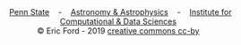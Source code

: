 <center>
&nbsp;
<a href="https://www.psu.edu">Penn State</a>
&nbsp;&nbsp;&nbsp;-&nbsp;&nbsp;&nbsp;
<a href="http://astro.psu.edu">Astronomy &amp; Astrophysics</a>
&nbsp;&nbsp;&nbsp;-&nbsp;&nbsp;&nbsp;
<a href="https://ics.psu.edu">Institute for Computational &amp; Data Sciences</a>
<br>
&copy; Eric Ford - 2019 
<a href="https://creativecommons.org/licenses/by/4.0/">creative commons cc-by</a>
</center>
